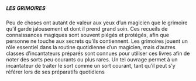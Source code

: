 ##### LES GRIMOIRES
Peu de choses ont autant de valeur aux yeux d’un magicien que le grimoire qu’il garde jalousement et dont il prend grand soin. Ces recueils de connaissances magiques sont souvent piégés et protégés, afin que personne ne touche aux secrets qu’ils contiennent. Les grimoires jouent un rôle essentiel dans la routine quotidienne d’un magicien, mais d’autres classes d’incantateurs préparés sont connues pour utiliser ces livres afin de noter des sorts peu courants ou plus rares. Un tel ouvrage permet à un incantateur de traiter le sort comme un sort courant, tant qu’il peut s’y référer lors de ses préparatifs quotidiens

